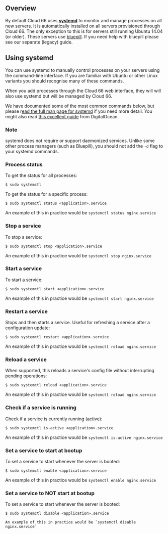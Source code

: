## Overview

By default Cloud 66 uses [**systemd**](http://manpages.ubuntu.com/manpages/bionic/man1/systemd.1.html) to monitor and manage processes on all new servers. It is automatically installed on all servers provisioned through Cloud 66. The only exception to this is for servers still running Ubuntu 14.04 (or older). These servers use [bluepill](https://github.com/bluepill-rb/bluepill). If you need help with bluepill please see our separate (legacy) guide. 

## Using systemd

You can use systemd to manually control processes on your servers using the command-line interface. If you are familiar with Ubuntu or other Linux variants you should recognise many of these commands.

When you add processes through the Cloud 66 web interface, they will will also use systemd but will be managed by Cloud 66.

We have documented some of the most common commands below, but please r[ead the full man page for systemd](http://manpages.ubuntu.com/manpages/bionic/man1/systemd.1.html) if you need more detail. You might also read [this excellent guide](https://www.digitalocean.com/community/tutorials/how-to-use-systemctl-to-manage-systemd-services-and-units) from DigitalOcean.

### Note

systemd does not require or support daemonized services. Unlike some other process managers (such as Bluepill), you should not add the `-d` flag to your systemd commands. 

### Process status

To get the status for all processes:

``` $ sudo systemctl ```

To get the status for a specific process:

``` $ sudo systemctl status <application>.service ```

An example of this in practice would be `systemctl status nginx.service`

### Stop a service

To stop a service:

``` $ sudo systemctl stop <application>.service ```

An example of this in practice would be `systemctl stop nginx.service`

### Start a service

To start a service:

``` $ sudo systemctl start <application>.service ```

An example of this in practice would be `systemctl start nginx.service`

### Restart a service

Stops and then starts a service. Useful for refreshing a service after a configuration update:

``` $ sudo systemctl restart <application>.service ```

An example of this in practice would be `systemctl reload nginx.service`

### Reload a service

When supported, this reloads a service's config file without interrupting pending operations:

``` $ sudo systemctl reload <application>.service ```

An example of this in practice would be `systemctl reload nginx.service`

### Check if a service is running

Check if a service is currently running (active):

``` $ sudo systemctl is-active <application>.service ```

An example of this in practice would be `systemctl is-active nginx.service`

### Set a service to start at bootup

To set a service to start whenever the server is booted:

``` $ sudo systemctl enable <application>.service ```

An example of this in practice would be `systemctl enable nginx.service`

### Set a service to NOT start at bootup

To set a service to start whenever the server is booted:

``` $ sudo systemctl disable <application>.service ```
``` $
An example of this in practice would be `systemctl disable nginx.service`